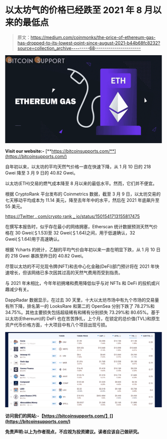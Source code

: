 # 以太坊气的价格已经跌至 2021 年 8 月以来的最低点

> 原文：<https://medium.com/coinmonks/the-price-of-ethereum-gas-has-dropped-to-its-lowest-point-since-august-2021-b44b68fc8232?source=collection_archive---------68----------------------->

![](img/86754f389f252190f269eb73a86b6c0f.png)

**Visit our website:-** [**https://bitcoinsupports.com/**](https://bitcoinsupports.com/)

自年初以来，以太坊的平均天然气价格一直在快速下降，从 1 月 10 日的 218 Gwei 降至 3 月 9 日的 40.82 Gwei。

以太坊(ETH)交易的燃气成本降至 8 月以来的最低水平。然而，它们并不便宜。

根据 CryptoRank 平台发布的 Coinmetrics 数据，截至 3 月 9 日，以太坊交易的七天移动平均成本为 11.14 美元，降至去年年中的水平，然后在 2021 年底飙升至 55 美元。

[https://Twitter . com/crypto rank _ io/status/1501541713155817475](https://twitter.com/CryptoRank_io/status/1501541713155817475)

在撰写本报告时，似乎存在最小的网络拥塞，Etherscan 统计数据预测天然气价格在 30 Gwei(＄1.53)至 32 Gwei(＄1.64)之间，用于低速确认，32 Gwei(＄1.64)用于高速确认。

根据 Ycharts 的统计，乙醚的平均气价自年初以来一直在明显下跌，从 1 月 10 日的 218 Gwei 暴跌至昨日的 40.82 Gwei。

尽管以太坊的不可兑现令牌(NFT)和去中心化金融(DeFi)部门预计将在 2021 年快速增长，但该网络已多次因其过高的天然气费用而受到指责。

与 2021 年末相比，今年年初拥堵和费用降低似乎与对 NFTs 和 DeFi 的投机或兴趣减少有关。

DappRadar 数据显示，在过去 30 天里，十大以太坊市场中有九个市场的交易量有所下降，排名第一的 LooksRare 和第二的 OpenSea 分别下跌了 78.27%和 34.75%。其他主要损失包括超级稀有和稀有分别损失 73.29%和 80.65%。基于以太坊(Ethereum)的 DeFi 也在苦苦挣扎，上个月，在锁定的总价值(TVL)和原生资产代币价格方面，十大项目中有八个项目出现亏损。

![](img/11d46e87c342869cdc634cf321f1308c.png)

**访问我们的网站:-【https://bitcoinsupports.com/】[](https://bitcoinsupports.com/)**

****免责声明:以上为作者观点，不应视为投资建议。读者应该自己做研究。****